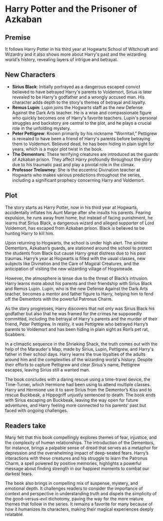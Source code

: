 # Harry Potter and the Prisoner of Azkaban

## Premise

It follows Harry Potter in his third year at Hogwarts School of Witchcraft and Wizardry and it also shows more about Harry's past and the wizarding world's history, revealing layers of intrigue and betrayal.

## New Characters

- **Sirius Black**: Initially portrayed as a dangerous escaped convict believed to have betrayed Harry's parents to Voldemort, Sirius is later revealed to be Harry's godfather and a wrongly accused man. His character adds depth to the story's themes of betrayal and loyalty.
- **Remus Lupin**: Lupin joins the Hogwarts staff as the new Defense Against the Dark Arts teacher. He is a wise and compassionate figure who quickly becomes one of Harry's favorite teachers. Lupin's personal struggles and backstory are central to the plot, and he plays a crucial role in the unfolding mystery.
- **Peter Pettigrew**: Known primarily by his nickname "Wormtail," Pettigrew is revealed to have been a friend of Harry's parents before betraying them to Voldemort. Believed dead, he has been hiding in plain sight for years, which is a major plot twist in the book.
- **The Dementors**: These terrifying creatures are introduced as the guards of Azkaban prison. They affect Harry profoundly throughout the story due to his traumatic past and play a pivotal role in the climax.
- **Professor Trelawney**: She is the eccentric Divination teacher at Hogwarts who makes various predictions throughout the series, including a significant prophecy concerning Harry and Voldemort.

## Plot

The story starts as Harry Potter, now in his third year at Hogwarts, accidentally inflates his Aunt Marge after she insults his parents. Fearing expulsion, he runs away from home, but instead of facing punishment, he learns that Sirius Black, a dangerous wizard and alleged supporter of Lord Voldemort, has escaped from Azkaban prison. Black is believed to be hunting Harry to kill him.

Upon returning to Hogwarts, the school is under high alert. The sinister Dementors, Azkaban’s guards, are stationed around the school to protect the students from Black but cause Harry great distress due to his past traumas. Harry’s year at Hogwarts is filled with the usual classes, new subjects like Divination and the Care of Magical Creatures, and the anticipation of visiting the new wizarding village of Hogsmeade.

However, the atmosphere is tense due to the threat of Black’s intrusion. Harry learns more about his parents and their friendship with Sirius Black and Remus Lupin. Lupin, who is the new Defense Against the Dark Arts teacher, becomes a mentor and father figure to Harry, helping him to fend off the Dementors with the powerful Patronus Charm.

As the story progresses, Harry discovers that not only was Sirius Black his godfather but also that he was framed for the crimes he supposedly committed, including the betrayal of Harry's parents and the murder of their friend, Peter Pettigrew. In reality, it was Pettigrew who betrayed Harry’s parents to Voldemort and has been hiding in plain sight as Ron’s pet rat, Scabbers.

In a climactic sequence in the Shrieking Shack, the truth comes out with the help of the Marauder's Map, made by Sirius, Lupin, Pettigrew, and Harry's father in their school days. Harry learns the true loyalties of the adults around him and the complexities of the wizarding world's history. Despite their efforts to capture Pettigrew and clear Sirius's name, Pettigrew escapes, leaving Sirius still a wanted man.

The book concludes with a daring rescue using a time-travel device, the Time-Turner, which Hermione had been using to attend multiple classes. Harry and Hermione use it to save Sirius from the Dementor’s Kiss and to rescue Buckbeak, a Hippogriff unjustly sentenced to death. The book ends with Sirius escaping on Buckbeak, leaving the way open for future adventures, and Harry feeling more connected to his parents’ past but faced with ongoing challenges.

## Readers take

Many felt that this book compellingly explores themes of fear, injustice, and the complexity of human relationships. The introduction of the Dementors, for instance, brings a palpable sense of dread that serves as a metaphor for depression and the overwhelming impact of deep-seated fears. Harry’s interactions with these creatures and his struggle to learn the Patronus Charm, a spell powered by positive memories, highlights a powerful message about finding strength in our happiest moments to combat our darkest fears.

The book also brings in compelling mix of suspense, mystery, and emotional depth. It challenges readers to consider the importance of context and perspective in understanding truth and dispels the simplicity of the good-versus-evil dichotomy, paving the way for the more mature themes that follow in the series. It remains a favorite for many because of how it humanizes its characters, making their magical experiences deeply relatable.